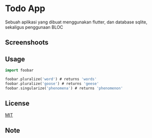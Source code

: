 # Todo App

Sebuah aplikasi yang dibuat menggunakan flutter, dan database sqlite, sekaligus penggunaan BLOC

## Screenshoots


## Usage

```dart
import foobar

foobar.pluralize('word') # returns 'words'
foobar.pluralize('goose') # returns 'geese'
foobar.singularize('phenomena') # returns 'phenomenon'
```

## License
[MIT](https://choosealicense.com/licenses/mit/)

## Note